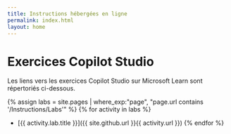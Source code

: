 ```yaml
---
title: Instructions hébergées en ligne
permalink: index.html
layout: home
---
```


# Exercices Copilot Studio

Les liens vers les exercices Copilot Studio sur Microsoft Learn sont répertoriés ci-dessous.

{% assign labs = site.pages | where_exp:"page", "page.url contains '/Instructions/Labs'" %} {% for activity in labs  %}
- [{{ activity.lab.title }}]({{ site.github.url }}{{ activity.url }}) {% endfor %}
